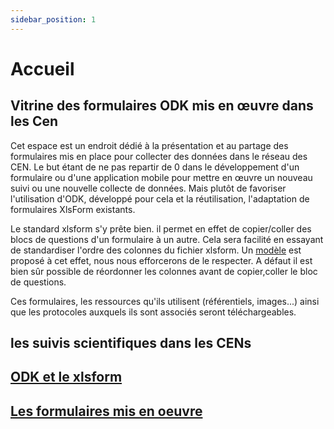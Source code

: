 ```yaml
---
sidebar_position: 1
---
```


# Accueil

## Vitrine des formulaires ODK mis en œuvre dans les Cen

Cet espace est un endroit dédié à la présentation et au partage des formulaires mis en place pour collecter des données dans le réseau des CEN. Le but étant de ne pas repartir de 0 dans le développement d'un formulaire ou d'une application mobile pour mettre en œuvre un nouveau suivi ou une nouvelle collecte de données. Mais plutôt de favoriser l'utilisation d'ODK, développé pour cela et la réutilisation, l'adaptation de formulaires XlsForm existants.

Le standard xlsform s'y prête bien. il permet en effet de copier/coller des blocs de questions d'un formulaire à un autre. Cela sera facilité en essayant de standardiser l'ordre des colonnes du fichier xlsform. Un [modèle](template_xlsform.xlsx) est proposé à cet effet, nous nous efforcerons de le respecter. A défaut il est bien sûr possible de réordonner les colonnes avant de copier,coller le bloc de questions.

Ces formulaires, les ressources qu'ils utilisent (référentiels, images...) ainsi que les protocoles auxquels ils sont associés seront téléchargeables.

## les suivis scientifiques dans les CENs

## [ODK et le xlsform](./odk.md)

## [Les formulaires mis en oeuvre](./category/les-formulaires)
